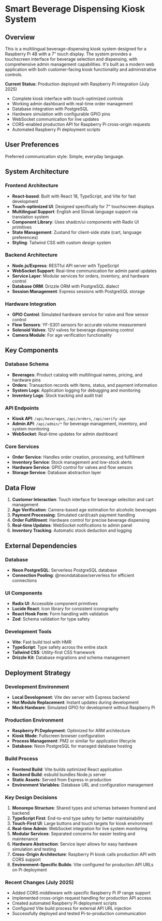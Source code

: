 # Smart Beverage Dispensing Kiosk System

## Overview

This is a multilingual beverage-dispensing kiosk system designed for a Raspberry Pi 4B with a 7" touch display. The system provides a touchscreen interface for beverage selection and dispensing, with comprehensive admin management capabilities. It's built as a modern web application with both customer-facing kiosk functionality and administrative controls.

**Current Status:** Production deployed with Raspberry Pi integration (July 2025)
- Complete kiosk interface with touch-optimized controls
- Working admin dashboard with real-time order management
- Database integration with PostgreSQL
- Hardware simulation with configurable GPIO pins
- WebSocket communication for live updates
- CORS-enabled production API for Raspberry Pi cross-origin requests
- Automated Raspberry Pi deployment scripts

## User Preferences

Preferred communication style: Simple, everyday language.

## System Architecture

### Frontend Architecture
- **React-based**: Built with React 18, TypeScript, and Vite for fast development
- **Touch-optimized UI**: Designed specifically for 7" touchscreen displays
- **Multilingual Support**: English and Slovak language support via translation system
- **Component Library**: Uses shadcn/ui components with Radix UI primitives
- **State Management**: Zustand for client-side state (cart, language preferences)
- **Styling**: Tailwind CSS with custom design system

### Backend Architecture
- **Node.js/Express**: RESTful API server with TypeScript
- **WebSocket Support**: Real-time communication for admin panel updates
- **Service Layer**: Modular services for orders, inventory, and hardware control
- **Database ORM**: Drizzle ORM with PostgreSQL dialect
- **Session Management**: Express sessions with PostgreSQL storage

### Hardware Integration
- **GPIO Control**: Simulated hardware service for valve and flow sensor control
- **Flow Sensors**: YF-S301 sensors for accurate volume measurement
- **Solenoid Valves**: 12V valves for beverage dispensing control
- **Camera Module**: For age verification functionality

## Key Components

### Database Schema
- **Beverages**: Product catalog with multilingual names, pricing, and hardware pins
- **Orders**: Transaction records with items, status, and payment information
- **System Logs**: Application logging for debugging and monitoring
- **Inventory Logs**: Stock tracking and audit trail

### API Endpoints
- **Kiosk API**: `/api/beverages`, `/api/orders`, `/api/verify-age`
- **Admin API**: `/api/admin/*` for beverage management, inventory, and system monitoring
- **WebSocket**: Real-time updates for admin dashboard

### Core Services
- **Order Service**: Handles order creation, processing, and fulfillment
- **Inventory Service**: Stock management and low-stock alerts
- **Hardware Service**: GPIO control for valves and flow sensors
- **Storage Service**: Database abstraction layer

## Data Flow

1. **Customer Interaction**: Touch interface for beverage selection and cart management
2. **Age Verification**: Camera-based age estimation for alcoholic beverages
3. **Payment Processing**: Simulated card/cash payment handling
4. **Order Fulfillment**: Hardware control for precise beverage dispensing
5. **Real-time Updates**: WebSocket notifications to admin panel
6. **Inventory Tracking**: Automatic stock deduction and logging

## External Dependencies

### Database
- **Neon PostgreSQL**: Serverless PostgreSQL database
- **Connection Pooling**: @neondatabase/serverless for efficient connections

### UI Components
- **Radix UI**: Accessible component primitives
- **Lucide React**: Icon library for consistent iconography
- **React Hook Form**: Form handling with validation
- **Zod**: Schema validation for type safety

### Development Tools
- **Vite**: Fast build tool with HMR
- **TypeScript**: Type safety across the entire stack
- **Tailwind CSS**: Utility-first CSS framework
- **Drizzle Kit**: Database migrations and schema management

## Deployment Strategy

### Development Environment
- **Local Development**: Vite dev server with Express backend
- **Hot Module Replacement**: Instant updates during development
- **Mock Hardware**: Simulated GPIO for development without Raspberry Pi

### Production Environment
- **Raspberry Pi Deployment**: Optimized for ARM architecture
- **Kiosk Mode**: Fullscreen browser configuration
- **Process Management**: PM2 or similar for application lifecycle
- **Database**: Neon PostgreSQL for managed database hosting

### Build Process
- **Frontend Build**: Vite builds optimized React application
- **Backend Build**: esbuild bundles Node.js server
- **Static Assets**: Served from Express in production
- **Environment Variables**: Database URL and configuration management

### Key Design Decisions

1. **Monorepo Structure**: Shared types and schemas between frontend and backend
2. **TypeScript First**: End-to-end type safety for better maintainability
3. **Touch-First UI**: Large buttons and touch targets for kiosk environment
4. **Real-time Admin**: WebSocket integration for live system monitoring
5. **Modular Services**: Separated concerns for easier testing and maintenance
6. **Hardware Abstraction**: Service layer allows for easy hardware simulation and testing
7. **Cross-Origin Architecture**: Raspberry Pi kiosk calls production API with CORS support
8. **Environment-Specific Builds**: Vite configured for production API URLs on Pi deployment

### Recent Changes (July 2025)

- Added CORS middleware with specific Raspberry Pi IP range support
- Implemented cross-origin request handling for production API access
- Created automated Raspberry Pi deployment scripts
- Configured Vite build process for external API URL injection
- Successfully deployed and tested Pi-to-production communication